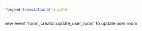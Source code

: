 ```yaml
---
'legend-transactional': patch
---
```


new event 'room_creator.update_user_room' to update user room
